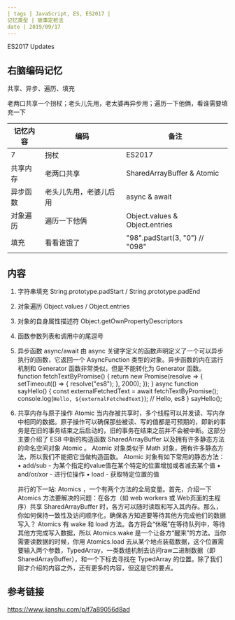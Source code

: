 ```yaml
---
| tags | JavaScript, ES, ES2017 |
记忆类型 | 故事定桩法
date | 2019/09/17
---
```


ES2017 Updates

## 右脑编码记忆

共享、异步、遍历、填充

老两口共享一个拐杖；老头儿先用，老太婆再异步用；遍历一下他俩，看谁需要填充一下


记忆内容|编码|备注|
----  | ---- |---- |
7|拐杖|ES2017
共享内存|老两口共享|SharedArrayBuffer & Atomic
异步函数|老头儿先用，老婆儿后用 | async & await
对象遍历|遍历一下他俩|Object.values & Object.entries
填充|看看谁饿了| "98".padStart(3, "0") // "098"

## 内容

1. 字符串填充 String.prototype.padStart / String.prototype.padEnd
2. 对象遍历 Object.values / Object.entries
3. 对象的自身属性描述符 Object.getOwnPropertyDescriptors
4. 函数参数列表和调用中的尾逗号
5. 异步函数 async/await
   由 async 关键字定义的函数声明定义了一个可以异步执行的函数，它返回一个 AsyncFunction 类型的对象。异步函数的内在运行机制和 Generator 函数非常类似，但是不能转化为 Generator 函数。
         function fetchTextByPromise() {
   return new Promise(resolve => { 
      setTimeout(() => { resolve("es8"); }, 2000);
   });
   }
   async function sayHello() { 
   const externalFetchedText = await fetchTextByPromise();
   console.log(`Hello, ${externalFetchedText}`); // Hello, es8
   }
   sayHello();
6. 共享内存与原子操作 Atomic
   当内存被共享时，多个线程可以并发读、写内存中相同的数据。原子操作可以确保那些被读、写的值都是可预期的，即新的事务是在旧的事务结束之后启动的，旧的事务在结束之前并不会被中断。这部分主要介绍了 ES8 中新的构造函数 SharedArrayBuffer 以及拥有许多静态方法的命名空间对象 Atomic 。
   Atomic 对象类似于 Math 对象，拥有许多静态方法，所以我们不能把它当做构造函数。 Atomic 对象有如下常用的静态方法：
   • add/sub - 为某个指定的value值在某个特定的位置增加或者减去某个值
   • and/or/xor - 进行位操作
   • load - 获取特定位置的值
   
   并行的下一站: Atomics ，一个有两个方法的全局变量。首先，介绍一下 Atomics 方法要解决的问题：在各方（如 web workers 或 Web页面的主程序）共享 SharedArrayBuffer 时，各方可以随时读取和写入其内存。那么，你如何保持一致性及访问顺序化，确保各方知道要等待其他方完成他们的数据写入？
   Atomics 有 wake 和 load 方法。各方将会“休眠”在等待队列中，等待其他方完成写入数据，所以 Atomics.wake 是一个让各方“醒来”的方法。当你需要读数据的时候，你用 Atomics.load 去从某个地点装载数据，这个位置需要输入两个参数，TypedArray，一类数组机制去访问raw二进制数据（即 SharedArrayBuffer），和一个下标去寻找在 TypedArray 的位置。除了我们刚才介绍的内容之外，还有更多的内容，但这是它的要点。




## 参考链接
https://www.jianshu.com/p/f7a89056d8ad


